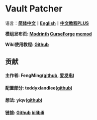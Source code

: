 # Vault Patcher
语言：**[简体中文](README.md)丨[English](README_en_us.md)丨[中文教程PLUS](README_PLUS.md)**

**模组发布页: [Modrinth](https://modrinth.com/mod/vault-patcher) [CurseForge](https://curseforge.com/minecraft/mc-mods/vault-patcher) [mcmod](https://www.mcmod.cn/class/8765.html)**

**Wiki使用教程: [Github](https://github.com/3093FengMing/VaultPatcher/wiki)**

## 贡献

#### 主作者: FengMing([github](https://github.com/3093FengMing), [爱发电](https://afdian.net/a/fengming3093))

#### 配置部分: teddyxlandlee([github](https://github.com/teddyxlandlee))

#### 想法: yiqv([github](https://github.com/yiqv))

#### 链接: [Github](https://github.com/3093FengMing/VaultPatcher) [bilibili](.)
